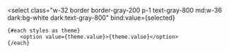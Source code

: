 <script lang="ts">
	import { browser } from '$app/environment';
	const stylesImport = import.meta.glob('./highlight/styles/*.css');
	/*eslint no-undef: "off"*/
	const localStorageName = __NAME__.replace(/[\s-]/g, '_').toUpperCase() + '_CODE_BLOCK_STYLE';

	let selected = $state(browser && (localStorage.getItem(localStorageName) ?? 'material-darker'));

	const styles = Object.entries(stylesImport).map(([path]) => ({
		value: path.slice(path.lastIndexOf('/') + 1, -4),
		name: path.slice(path.lastIndexOf('/') + 1, -4)
	}));

	$effect(() => {
		let link: HTMLLinkElement;
		(async () => {
			const css = await import(`./highlight/styles/${selected}.css?url`);
			link = document.createElement('link');

			link.rel = 'stylesheet';
			link.href = css.default;
			document.head.append(link);
		})();
		if (browser && selected) {
			// set selected style to localStorage
			localStorage.setItem(localStorageName, selected);
		}
		return () => {
			// clean up
			link.remove();
		};
	});
</script>

<select
	class="w-32 border border-gray-200 p-1 text-gray-800 md:w-36 dark:bg-white dark:text-gray-800"
	bind:value={selected}
>
	{#each styles as theme}
		<option value={theme.value}>{theme.value}</option>
	{/each}
</select>
